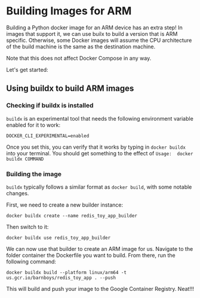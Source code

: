 # Building Images for ARM

Building a Python docker image for an ARM device has an extra step! In images that support it, we can use builx to build a version that is ARM specific. Otherwise, some Docker images will assume the CPU architecture of the build machine is the same as the destination machine.

Note that this does not affect Docker Compose in any way.

Let's get started:

## Using buildx to build ARM images

### Checking if buildx is installed

```buildx``` is an experimental tool that needs the following environment variable enabled for it to work:

```DOCKER_CLI_EXPERIMENTAL=enabled```

Once you set this, you can verify that it works by typing in ```docker buildx``` into your terminal. You should get something to the effect of ```Usage:  docker buildx COMMAND```

### Building the image

```buildx``` typically follows a similar format as ```docker build```, with some notable changes.

First, we need to create a new builder instance:

```docker buildx create --name redis_toy_app_builder```

Then switch to it:

```docker buildx use redis_toy_app_builder```

We can now use that builder to create an ARM image for us. Navigate to the folder container the Dockerfile you want to build. From there, run the following command:

```docker buildx build --platform linux/arm64 -t us.gcr.io/barnboys/redis_toy_app . --push```

This will build and push your image to the Google Container Registry. Neat!!!
